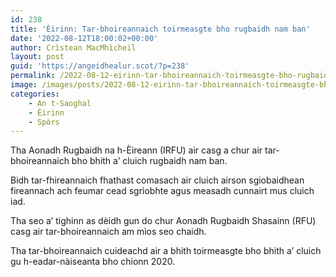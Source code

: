 ```yaml
---
id: 238
title: 'Èirinn: Tar-bhoireannaich toirmeasgte bho rugbaidh nam ban'
date: '2022-08-12T18:00:02+00:00'
author: Crìstean MacMhìcheil
layout: post
guid: 'https://angeidhealur.scot/?p=238'
permalink: /2022-08-12-eirinn-tar-bhoireannaich-toirmeasgte-bho-rugbaidh-nam-ban/
image: /images/posts/2022-08-12-eirinn-tar-bhoireannaich-toirmeasgte-bho-rugbaidh-nam-ban.webp
categories:
    - An t-Saoghal
    - Èirinn
    - Spòrs
---
```


Tha Aonadh Rugbaidh na h-Èireann (IRFU) air casg a chur air tar-bhoireannaich bho bhith a’ cluich rugbaidh nam ban.

Bidh tar-fhireannaich fhathast comasach air cluich airson sgiobaidhean fireannach ach feumar cead sgrìobhte agus measadh cunnairt mus cluich iad.

Tha seo a’ tighinn as dèidh gun do chur Aonadh Rugbaidh Shasainn (RFU) casg air tar-bhoireannaich am mìos seo chaidh.

Tha tar-bhoireannaich cuideachd air a bhith toirmeasgte bho bhith a’ cluich gu h-eadar-nàiseanta bho chionn 2020.
